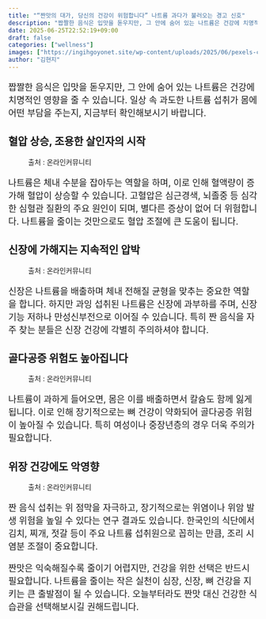 ```yaml
---
title: "“짠맛의 대가, 당신의 건강이 위험합니다” 나트륨 과다가 불러오는 경고 신호"
description: "짭짤한 음식은 입맛을 돋우지만, 그 안에 숨어 있는 나트륨은 건강에 치명적인 영향을 줄 수 있습니다. 일상 속 과도한 나트륨 섭취가 몸에 어떤 부담을 주는지, 지금부터 확인해보시기 바랍니다."
date: 2025-06-25T22:52:19+09:00
draft: false
categories: ["wellness"]
images: ["https://ingihgoyonet.site/wp-content/uploads/2025/06/pexels-castorlystock-3693294-1024x683.jpg", "https://ingihgoyonet.site/wp-content/uploads/2025/06/pexels-cottonbro-3298782-1-684x1024.jpg", "https://ingihgoyonet.site/wp-content/uploads/2025/06/pexels-elina-sazonova-1838610-683x1024.jpg", "https://ingihgoyonet.site/wp-content/uploads/2025/06/pexels-karolina-grabowska-4199098-1024x683.jpg"]
author: "김현지"
---
```


<p style="font-size:18px">짭짤한 음식은 입맛을 돋우지만, 그 안에 숨어 있는 나트륨은 건강에 치명적인 영향을 줄 수 있습니다. 일상 속 과도한 나트륨 섭취가 몸에 어떤 부담을 주는지, 지금부터 확인해보시기 바랍니다.</p> <h2 >혈압 상승, 조용한 살인자의 시작</h2> <figure ><img src="https://ingihgoyonet.site/wp-content/uploads/2025/06/pexels-castorlystock-3693294-1024x683.jpg" alt="" style="aspect-ratio:16/9;object-fit:cover"/><figcaption >출처 : 온라인커뮤니티</figcaption></figure> <p style="font-size:18px">나트륨은 체내 수분을 잡아두는 역할을 하며, 이로 인해 혈액량이 증가해 혈압이 상승할 수 있습니다. 고혈압은 심근경색, 뇌졸중 등 심각한 심혈관 질환의 주요 원인이 되며, 별다른 증상이 없어 더 위험합니다. 나트륨을 줄이는 것만으로도 혈압 조절에 큰 도움이 됩니다.</p> <h2 >신장에 가해지는 지속적인 압박</h2> <figure ><img src="https://ingihgoyonet.site/wp-content/uploads/2025/06/pexels-cottonbro-3298782-1-684x1024.jpg" alt="" style="aspect-ratio:16/9;object-fit:cover"/><figcaption >출처 : 온라인커뮤니티</figcaption></figure> <p style="font-size:18px">신장은 나트륨을 배출하며 체내 전해질 균형을 맞추는 중요한 역할을 합니다. 하지만 과잉 섭취된 나트륨은 신장에 과부하를 주며, 신장기능 저하나 만성신부전으로 이어질 수 있습니다. 특히 짠 음식을 자주 찾는 분들은 신장 건강에 각별히 주의하셔야 합니다.</p> <h2 >골다공증 위험도 높아집니다</h2> <figure ><img src="https://ingihgoyonet.site/wp-content/uploads/2025/06/pexels-elina-sazonova-1838610-683x1024.jpg" alt="" style="aspect-ratio:16/9;object-fit:cover"/><figcaption >출처 : 온라인커뮤니티</figcaption></figure> <p style="font-size:18px">나트륨이 과하게 들어오면, 몸은 이를 배출하면서 칼슘도 함께 잃게 됩니다. 이로 인해 장기적으로는 뼈 건강이 약화되어 골다공증 위험이 높아질 수 있습니다. 특히 여성이나 중장년층의 경우 더욱 주의가 필요합니다.</p> <h2 >위장 건강에도 악영향</h2> <figure ><img src="https://ingihgoyonet.site/wp-content/uploads/2025/06/pexels-karolina-grabowska-4199098-1024x683.jpg" alt="" style="aspect-ratio:16/9;object-fit:cover"/><figcaption >출처 : 온라인커뮤니티</figcaption></figure> <p style="font-size:18px">짠 음식 섭취는 위 점막을 자극하고, 장기적으로는 위염이나 위암 발생 위험을 높일 수 있다는 연구 결과도 있습니다. 한국인의 식단에서 김치, 찌개, 젓갈 등이 주요 나트륨 섭취원으로 꼽히는 만큼, 조리 시 염분 조절이 중요합니다.</p> <p style="font-size:18px">짠맛은 익숙해질수록 줄이기 어렵지만, 건강을 위한 선택은 반드시 필요합니다. 나트륨을 줄이는 작은 실천이 심장, 신장, 뼈 건강을 지키는 큰 출발점이 될 수 있습니다. 오늘부터라도 짠맛 대신 건강한 식습관을 선택해보시길 권해드립니다.</p>